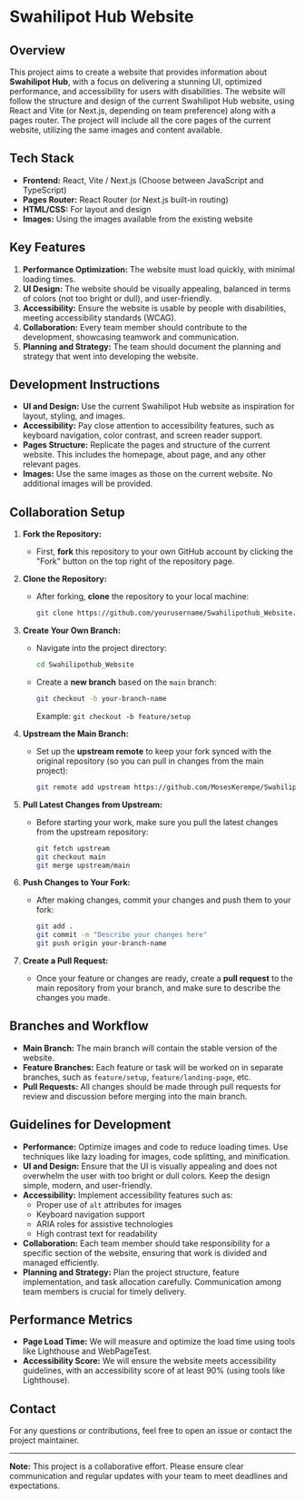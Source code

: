 # Swahilipot Hub Website

## Overview
This project aims to create a website that provides information about **Swahilipot Hub**, with a focus on delivering a stunning UI, optimized performance, and accessibility for users with disabilities. The website will follow the structure and design of the current Swahilipot Hub website, using React and Vite (or Next.js, depending on team preference) along with a pages router. The project will include all the core pages of the current website, utilizing the same images and content available.

## Tech Stack
- **Frontend:** React, Vite / Next.js (Choose between JavaScript and TypeScript)
- **Pages Router:** React Router (or Next.js built-in routing)
- **HTML/CSS:** For layout and design
- **Images:** Using the images available from the existing website

## Key Features
1. **Performance Optimization:** The website must load quickly, with minimal loading times.
2. **UI Design:** The website should be visually appealing, balanced in terms of colors (not too bright or dull), and user-friendly.
3. **Accessibility:** Ensure the website is usable by people with disabilities, meeting accessibility standards (WCAG).
4. **Collaboration:** Every team member should contribute to the development, showcasing teamwork and communication.
5. **Planning and Strategy:** The team should document the planning and strategy that went into developing the website.

## Development Instructions
- **UI and Design:** Use the current Swahilipot Hub website as inspiration for layout, styling, and images.
- **Accessibility:** Pay close attention to accessibility features, such as keyboard navigation, color contrast, and screen reader support.
- **Pages Structure:** Replicate the pages and structure of the current website. This includes the homepage, about page, and any other relevant pages.
- **Images:** Use the same images as those on the current website. No additional images will be provided.

## Collaboration Setup

1. **Fork the Repository:**
   - First, **fork** this repository to your own GitHub account by clicking the "Fork" button on the top right of the repository page.

2. **Clone the Repository:**
   - After forking, **clone** the repository to your local machine:
     ```bash
     git clone https://github.com/yourusername/Swahilipothub_Website.git
     ```

3. **Create Your Own Branch:**
   - Navigate into the project directory:
     ```bash
     cd Swahilipothub_Website
     ```
   - Create a **new branch** based on the `main` branch:
     ```bash
     git checkout -b your-branch-name
     ```
     Example: `git checkout -b feature/setup`

4. **Upstream the Main Branch:**
   - Set up the **upstream remote** to keep your fork synced with the original repository (so you can pull in changes from the main project):
     ```bash
     git remote add upstream https://github.com/MosesKerempe/Swahilipothub_Website.git
     ```

5. **Pull Latest Changes from Upstream:**
   - Before starting your work, make sure you pull the latest changes from the upstream repository:
     ```bash
     git fetch upstream
     git checkout main
     git merge upstream/main
     ```

6. **Push Changes to Your Fork:**
   - After making changes, commit your changes and push them to your fork:
     ```bash
     git add .
     git commit -m "Describe your changes here"
     git push origin your-branch-name
     ```

7. **Create a Pull Request:**
   - Once your feature or changes are ready, create a **pull request** to the main repository from your branch, and make sure to describe the changes you made.

## Branches and Workflow

- **Main Branch:** The main branch will contain the stable version of the website.
- **Feature Branches:** Each feature or task will be worked on in separate branches, such as `feature/setup`, `feature/landing-page`, etc.
- **Pull Requests:** All changes should be made through pull requests for review and discussion before merging into the main branch.

## Guidelines for Development
- **Performance:** Optimize images and code to reduce loading times. Use techniques like lazy loading for images, code splitting, and minification.
- **UI and Design:** Ensure that the UI is visually appealing and does not overwhelm the user with too bright or dull colors. Keep the design simple, modern, and user-friendly.
- **Accessibility:** Implement accessibility features such as:
  - Proper use of `alt` attributes for images
  - Keyboard navigation support
  - ARIA roles for assistive technologies
  - High contrast text for readability
- **Collaboration:** Each team member should take responsibility for a specific section of the website, ensuring that work is divided and managed efficiently.
- **Planning and Strategy:** Plan the project structure, feature implementation, and task allocation carefully. Communication among team members is crucial for timely delivery.

## Performance Metrics
- **Page Load Time:** We will measure and optimize the load time using tools like Lighthouse and WebPageTest.
- **Accessibility Score:** We will ensure the website meets accessibility guidelines, with an accessibility score of at least 90% (using tools like Lighthouse).

## Contact

For any questions or contributions, feel free to open an issue or contact the project maintainer.

---

**Note:** This project is a collaborative effort. Please ensure clear communication and regular updates with your team to meet deadlines and expectations.
